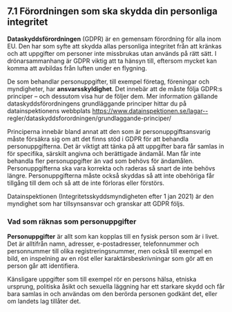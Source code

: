 ## 7.1 Förordningen som ska skydda din personliga integritet
**Dataskyddsförordningen** (GDPR) är en gemensam förordning för alla inom EU. Den har som
syfte att skydda allas personliga integritet från att kränkas och att uppgifter om personer inte
missbrukas utan används på rätt sätt. I drönarsammanhang är GDPR viktig att ta hänsyn till,
eftersom mycket kan komma att avbildas från luften under en flygning.

De som behandlar personuppgifter, till exempel företag, föreningar och myndigheter, har
**ansvarsskyldighet**. Det innebär att de måste följa GDPR:s principer – och dessutom visa hur de
följer dem.
Mer information gällande dataskyddsförordningens grundläggande principer hittar du på
datainspektionens webbplats https://www.datainspektionen.se/lagar--
regler/dataskyddsforordningen/grundlaggande-principer/

Principerna innebär bland annat att den som är personuppgiftsansvarig måste försäkra sig
om att det finns stöd i GDPR för att behandla personuppgifterna. Det är viktigt att tänka på
att uppgifter bara får samlas in för specifika, särskilt angivna och berättigade ändamål. Man
får inte behandla fler personuppgifter än vad som behövs för ändamålen. Personuppgifterna
ska vara korrekta och raderas så snart de inte behövs längre. Personuppgifterna måste också
skyddas så att inte obehöriga får tillgång till dem och så att de inte förloras eller förstörs.

Datainspektionen (Integritetsskyddsmyndigheten efter 1 jan 2021) är den myndighet som har
tillsynsansvar och granskar att GDPR följs.

### Vad som räknas som personuppgifter
**Personuppgifter** är allt som kan kopplas till en fysisk person som är i livet. Det är alltifrån
namn, adresser, e-postadresser, telefonnummer och personnummer till olika
registreringsnummer, men också till exempel en bild, en inspelning av en röst eller
karaktärsbeskrivningar som gör att en person går att identifiera.

Känsligare uppgifter som till exempel rör en persons hälsa, etniska ursprung, politiska åsikt
och sexuella läggning har ett starkare skydd och får bara samlas in och användas om den
berörda personen godkänt det, eller om landets lag tillåter det.